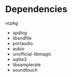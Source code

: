 # Dependencies

vcpkg
- spdlog
- libsndfile
- portaudio
- aubio
- unofficial-libmagic
- sqlite3
- libsamplerate
- soundtouch